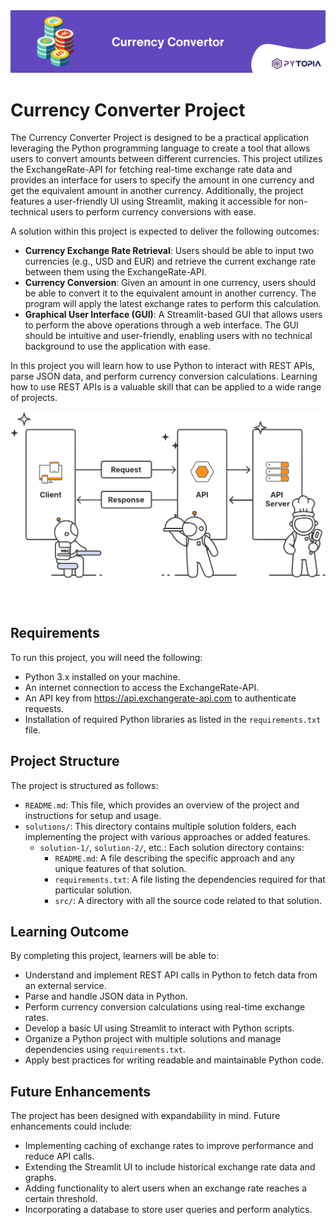 <img src="./images/banner.png" width="800">

# Currency Converter Project

The Currency Converter Project is designed to be a practical application leveraging the Python programming language to create a tool that allows users to convert amounts between different currencies. This project utilizes the ExchangeRate-API for fetching real-time exchange rate data and provides an interface for users to specify the amount in one currency and get the equivalent amount in another currency. Additionally, the project features a user-friendly UI using Streamlit, making it accessible for non-technical users to perform currency conversions with ease.

A solution within this project is expected to deliver the following outcomes:

- **Currency Exchange Rate Retrieval**: Users should be able to input two currencies (e.g., USD and EUR) and retrieve the current exchange rate between them using the ExchangeRate-API.
- **Currency Conversion**: Given an amount in one currency, users should be able to convert it to the equivalent amount in another currency. The program will apply the latest exchange rates to perform this calculation.
- **Graphical User Interface (GUI)**: A Streamlit-based GUI that allows users to perform the above operations through a web interface. The GUI should be intuitive and user-friendly, enabling users with no technical background to use the application with ease.

In this project you will learn how to use Python to interact with REST APIs, parse JSON data, and perform currency conversion calculations. Learning how to use REST APIs is a valuable skill that can be applied to a wide range of projects.

<img src="./images/api-flow-white.png" width="800">

## Requirements
To run this project, you will need the following:

- Python 3.x installed on your machine.
- An internet connection to access the ExchangeRate-API.
- An API key from https://api.exchangerate-api.com to authenticate requests.
- Installation of required Python libraries as listed in the `requirements.txt` file.

## Project Structure
The project is structured as follows:

- `README.md`: This file, which provides an overview of the project and instructions for setup and usage.
- `solutions/`: This directory contains multiple solution folders, each implementing the project with various approaches or added features.
  - `solution-1/`, `solution-2/`, etc.: Each solution directory contains:
    - `README.md`: A file describing the specific approach and any unique features of that solution.
    - `requirements.txt`: A file listing the dependencies required for that particular solution.
    - `src/`: A directory with all the source code related to that solution.

## Learning Outcome
By completing this project, learners will be able to:

- Understand and implement REST API calls in Python to fetch data from an external service.
- Parse and handle JSON data in Python.
- Perform currency conversion calculations using real-time exchange rates.
- Develop a basic UI using Streamlit to interact with Python scripts.
- Organize a Python project with multiple solutions and manage dependencies using `requirements.txt`.
- Apply best practices for writing readable and maintainable Python code.

## Future Enhancements
The project has been designed with expandability in mind. Future enhancements could include:

- Implementing caching of exchange rates to improve performance and reduce API calls.
- Extending the Streamlit UI to include historical exchange rate data and graphs.
- Adding functionality to alert users when an exchange rate reaches a certain threshold.
- Incorporating a database to store user queries and perform analytics.
